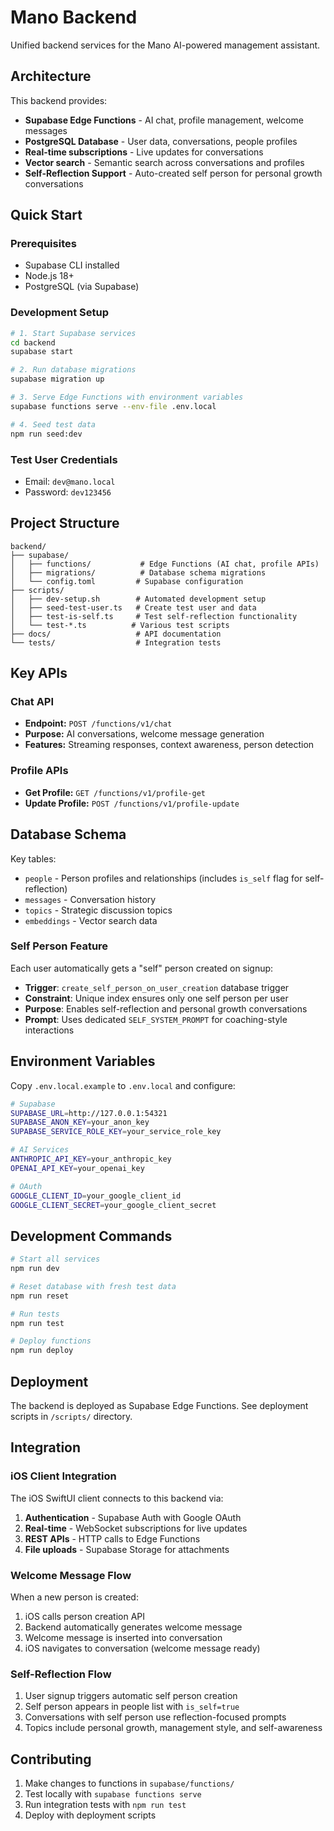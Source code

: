 # Mano Backend

Unified backend services for the Mano AI-powered management assistant.

## Architecture

This backend provides:
- **Supabase Edge Functions** - AI chat, profile management, welcome messages
- **PostgreSQL Database** - User data, conversations, people profiles
- **Real-time subscriptions** - Live updates for conversations
- **Vector search** - Semantic search across conversations and profiles
- **Self-Reflection Support** - Auto-created self person for personal growth conversations

## Quick Start

### Prerequisites
- Supabase CLI installed
- Node.js 18+ 
- PostgreSQL (via Supabase)

### Development Setup

```bash
# 1. Start Supabase services
cd backend
supabase start

# 2. Run database migrations
supabase migration up

# 3. Serve Edge Functions with environment variables
supabase functions serve --env-file .env.local

# 4. Seed test data
npm run seed:dev
```

### Test User Credentials
- Email: `dev@mano.local`
- Password: `dev123456`

## Project Structure

```
backend/
├── supabase/
│   ├── functions/           # Edge Functions (AI chat, profile APIs)
│   ├── migrations/          # Database schema migrations
│   └── config.toml         # Supabase configuration
├── scripts/
│   ├── dev-setup.sh        # Automated development setup
│   ├── seed-test-user.ts   # Create test user and data
│   ├── test-is-self.ts     # Test self-reflection functionality
│   └── test-*.ts          # Various test scripts
├── docs/                   # API documentation
└── tests/                  # Integration tests
```

## Key APIs

### Chat API
- **Endpoint:** `POST /functions/v1/chat`
- **Purpose:** AI conversations, welcome message generation
- **Features:** Streaming responses, context awareness, person detection

### Profile APIs
- **Get Profile:** `GET /functions/v1/profile-get`
- **Update Profile:** `POST /functions/v1/profile-update`

## Database Schema

Key tables:
- `people` - Person profiles and relationships (includes `is_self` flag for self-reflection)
- `messages` - Conversation history
- `topics` - Strategic discussion topics
- `embeddings` - Vector search data

### Self Person Feature
Each user automatically gets a "self" person created on signup:
- **Trigger**: `create_self_person_on_user_creation` database trigger
- **Constraint**: Unique index ensures only one self person per user
- **Purpose**: Enables self-reflection and personal growth conversations
- **Prompt**: Uses dedicated `SELF_SYSTEM_PROMPT` for coaching-style interactions

## Environment Variables

Copy `.env.local.example` to `.env.local` and configure:

```bash
# Supabase
SUPABASE_URL=http://127.0.0.1:54321
SUPABASE_ANON_KEY=your_anon_key
SUPABASE_SERVICE_ROLE_KEY=your_service_role_key

# AI Services
ANTHROPIC_API_KEY=your_anthropic_key
OPENAI_API_KEY=your_openai_key

# OAuth
GOOGLE_CLIENT_ID=your_google_client_id
GOOGLE_CLIENT_SECRET=your_google_client_secret
```

## Development Commands

```bash
# Start all services
npm run dev

# Reset database with fresh test data
npm run reset

# Run tests
npm run test

# Deploy functions
npm run deploy
```

## Deployment

The backend is deployed as Supabase Edge Functions. See deployment scripts in `/scripts/` directory.

## Integration

### iOS Client Integration
The iOS SwiftUI client connects to this backend via:
1. **Authentication** - Supabase Auth with Google OAuth
2. **Real-time** - WebSocket subscriptions for live updates
3. **REST APIs** - HTTP calls to Edge Functions
4. **File uploads** - Supabase Storage for attachments

### Welcome Message Flow
When a new person is created:
1. iOS calls person creation API
2. Backend automatically generates welcome message
3. Welcome message is inserted into conversation
4. iOS navigates to conversation (welcome message ready)

### Self-Reflection Flow
1. User signup triggers automatic self person creation
2. Self person appears in people list with `is_self=true`
3. Conversations with self person use reflection-focused prompts
4. Topics include personal growth, management style, and self-awareness

## Contributing

1. Make changes to functions in `supabase/functions/`
2. Test locally with `supabase functions serve`
3. Run integration tests with `npm run test`
4. Deploy with deployment scripts